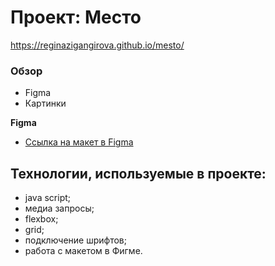 # Проект: Место

 https://reginazigangirova.github.io/mesto/

### Обзор

* Figma
* Картинки

**Figma**

* [Ссылка на макет в Figma](https://www.figma.com/file/2cn9N9jSkmxD84oJik7xL7/JavaScript.-Sprint-4?node-id=0%3A1)

## Технологии, используемые в проекте: 
* java script;
* медиа запросы; 
* flexbox; 
* grid; 
* подключение шрифтов; 
* работа с макетом в Фигме. 
